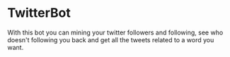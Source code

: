 # TwitterBot
With this bot you can mining your twitter followers and following, see who doesn't following you back and get all the tweets related to a word you want.
